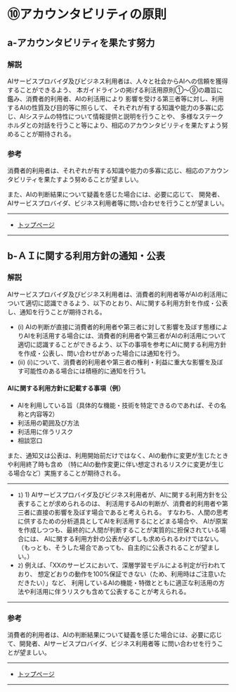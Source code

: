 # ⑩アカウンタビリティの原則


## a-アカウンタビリティを果たす努力

### 解説

AIサービスプロバイダ及びビジネス利用者は、人々と社会からAIへの信頼を獲得することができるよう、
本ガイドラインの掲げる利活用原則①～⑨の趣旨に鑑み、消費者的利用者、AIの利活用により
影響を受ける第三者等に対し、利用するAIの性質及び目的等に照らして、
それぞれが有する知識や能力の多寡に応じ、AIシステムの特性について情報提供と説明を行うことや、
多様なステークホルダとの対話を行うこと等により、相応のアカウンタビリティを果たすよう努めることが期待される。

### 参考

消費者的利用者は、それぞれが有する知識や能力の多寡に応じ、相応のアカウンタビリティを果たすよう努めることが望ましい。

また、AIの判断結果について疑義を感じた場合には、必要に応じて、
開発者、AIサービスプロバイダ、ビジネス利用者等に問い合わせを行うことが望ましい。

****************

* [トップページ](../../)

****************


## b-ＡＩに関する利用方針の通知・公表

### 解説

AIサービスプロバイダ及びビジネス利用者は、消費者的利用者等がAIの利活用について適切に認識できるよう、以下のとおり、AIに関する利用方針を作成・公表し、通知を行うことが期待される。

* (i)  AIの判断が直接に消費者的利用者や第三者に対して影響を及ぼす態様によりAIを利活用する場合には、消費者的利用者や第三者がAIの利活用について適切に認識することができるよう、以下の事項を参考にAIに関する利用方針を作成・公表し、問い合わせがあった場合には通知を行う。
* (ii) (i)について、消費者的利用者や第三者の権利・利益に重大な影響を及ぼす可能性のある場合には積極的に通知を行う1。

#### AIに関する利用方針に記載する事項（例）

* AIを利用している旨（具体的な機能・技術を特定できるのであれば、その名称と内容等2）
* 利活用の範囲及び方法
* 利活用に伴うリスク
* 相談窓口

また、通知又は公表は、利用開始前だけではなく、AIの動作に変更が生じたときや利用終了時も含め
（特にAIの動作変更に伴い想定されるリスクに変更が生じる場合など）実施することが期待される。

----

* `1`) 1) AIサービスプロバイダ及びビジネス利用者が、AIに関する利用方針を公表することが求められるのは、
利活用するAIの判断が、消費者的利用者や第三者に直接の影響を及ぼす場合であると考えられる。
すなわち、人間の思考に供するための分析道具としてAIを利活用するにとどまる場合や、
AIが原案を作成しつつも、最終的に人間が判断することが実質的に担保されている場合には、
AIに関する利用方針の公表が必ずしも求められるわけではない。
（もっとも、そうした場合であっても、自主的に公表されることが望ましい。）
* `2`) 例えば、「XXのサービスにおいて、深層学習モデルによる判定が行われており、
  想定どおりの動作を100%保証できない（ため、利用時はご注意いただきたい）」など、
  利用しているAIの機能・特徴とともに適正な利活用の方法や利活用に伴うリスクも含めて公表することが考えられる。

----

### 参考

消費者的利用者は、AIの判断結果について疑義を感じた場合には、必要に応じて、開発者、AIサービスプロバイダ、ビジネス利用者等
に問い合わせを行うことが望ましい。


****************

* [トップページ](../../)

****************

